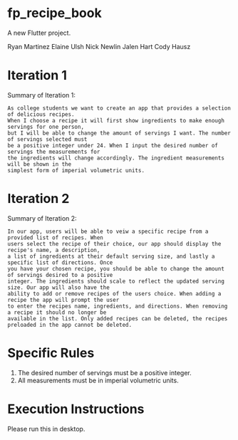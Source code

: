 # fp_recipe_book

A new Flutter project.

Ryan Martinez
Elaine Ulsh
Nick Newlin
Jalen Hart
Cody Hausz

# Iteration 1

Summary of Iteration 1:

    As college students we want to create an app that provides a selection of delicious recipes.
    When I choose a recipe it will first show ingredients to make enough servings for one person,
    but I will be able to change the amount of servings I want. The number of servings selected must
    be a positive integer under 24. When I input the desired number of servings the measurements for
    the ingredients will change accordingly. The ingredient measurements will be shown in the
    simplest form of imperial volumetric units.

# Iteration 2

Summary of Iteration 2:
    
    In our app, users will be able to veiw a specific recipe from a provided list of recipes. When
    users select the recipe of their choice, our app should display the recipe's name, a description,
    a list of ingredients at their default serving size, and lastly a specific list of directions. Once 
    you have your chosen recipe, you should be able to change the amount of servings desired to a positive
    integer. The ingredients should scale to reflect the updated serving size. Our app will also have the 
    ability to add or remove recipes of the users choice. When adding a recipe the app will prompt the user 
    to enter the recipes name, ingredients, and directions. When removing a recipe it should no longer be 
    available in the list. Only added recipes can be deleted, the recipes preloaded in the app cannot be deleted.

# Specific Rules
1. The desired number of servings must be a positive integer.
2. All measurements must be in imperial volumetric units.



# Execution Instructions
Please run this in desktop.
 
